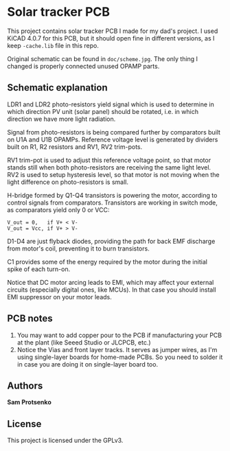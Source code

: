 # Solar tracker PCB

This project contains solar tracker PCB I made for my dad's project.
I used KiCAD 4.0.7 for this PCB, but it should open fine in different versions,
as I keep `-cache.lib` file in this repo.

Original schematic can be found in `doc/scheme.jpg`. The only thing I changed
is properly connected unused OPAMP parts.

## Schematic explanation

LDR1 and LDR2 photo-resistors yield signal which is used to determine in which
direction PV unit (solar panel) should be rotated, i.e. in which direction
we have more light radiation.

Signal from photo-resistors is being compared further by comparators built on
U1A and U1B OPAMPs. Reference voltage level is generated by dividers built on
R1, R2 resistors and RV1, RV2 trim-pots.

RV1 trim-pot is used to adjust this reference voltage point, so that motor
stands still when both photo-resistors are receiving the same light level.
RV2 is used to setup hysteresis level, so that motor is not moving when the
light difference on photo-resistors is small.

H-bridge formed by Q1-Q4 transistors is powering the motor, according to control
signals from comparators. Transistors are working in switch mode, as comparators
yield only 0 or VCC:

    V_out = 0,   if V+ < V-
    V_out = Vcc, if V+ > V-

D1-D4 are just flyback diodes, providing the path for back EMF discharge from
motor's coil, preventing it to burn transistors.

C1 provides some of the energy required by the motor during the initial spike of
each turn-on.

Notice that DC motor arcing leads to EMI, which may affect your external
circuits (especially digital ones, like MCUs). In that case you should install
EMI suppressor on your motor leads.

## PCB notes

1. You may want to add copper pour to the PCB if manufacturing your PCB at
   the plant (like Seeed Studio or JLCPCB, etc.)
2. Notice the Vias and front layer tracks. It serves as jumper wires, as
   I'm using single-layer boards for home-made PCBs. So you need to solder it
   in case you are doing it on single-layer board too.

## Authors

**Sam Protsenko**

## License

This project is licensed under the GPLv3.
